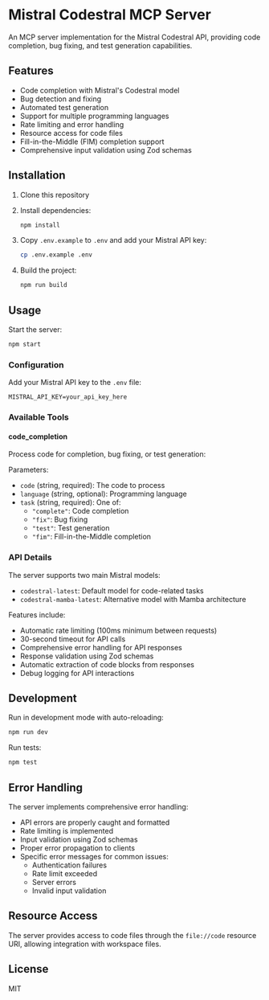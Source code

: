 # Mistral Codestral MCP Server

An MCP server implementation for the Mistral Codestral API, providing code completion, bug fixing, and test generation capabilities.

## Features

- Code completion with Mistral's Codestral model
- Bug detection and fixing
- Automated test generation
- Support for multiple programming languages
- Rate limiting and error handling
- Resource access for code files
- Fill-in-the-Middle (FIM) completion support
- Comprehensive input validation using Zod schemas

## Installation

1. Clone this repository
2. Install dependencies:

   ```bash
   npm install
   ```

3. Copy `.env.example` to `.env` and add your Mistral API key:

   ```bash
   cp .env.example .env
   ```

4. Build the project:

   ```bash
   npm run build
   ```

## Usage

Start the server:

```bash
npm start
```

### Configuration

Add your Mistral API key to the `.env` file:

```
MISTRAL_API_KEY=your_api_key_here
```

### Available Tools

#### code_completion

Process code for completion, bug fixing, or test generation:

Parameters:

- `code` (string, required): The code to process
- `language` (string, optional): Programming language
- `task` (string, required): One of:
  - `"complete"`: Code completion
  - `"fix"`: Bug fixing
  - `"test"`: Test generation
  - `"fim"`: Fill-in-the-Middle completion

### API Details

The server supports two main Mistral models:

- `codestral-latest`: Default model for code-related tasks
- `codestral-mamba-latest`: Alternative model with Mamba architecture

Features include:

- Automatic rate limiting (100ms minimum between requests)
- 30-second timeout for API calls
- Comprehensive error handling for API responses
- Response validation using Zod schemas
- Automatic extraction of code blocks from responses
- Debug logging for API interactions

## Development

Run in development mode with auto-reloading:

```bash
npm run dev
```

Run tests:

```bash
npm test
```

## Error Handling

The server implements comprehensive error handling:

- API errors are properly caught and formatted
- Rate limiting is implemented
- Input validation using Zod schemas
- Proper error propagation to clients
- Specific error messages for common issues:
  - Authentication failures
  - Rate limit exceeded
  - Server errors
  - Invalid input validation

## Resource Access

The server provides access to code files through the `file://code` resource URI, allowing integration with workspace files.

## License

MIT
